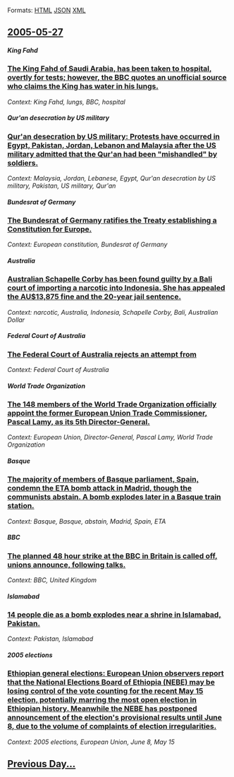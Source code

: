 
Formats: [HTML](2005/05/27/index.html)  [JSON](2005/05/27/index.json)  [XML](2005/05/27/index.xml)  

## [2005-05-27](/news/2005/05/27/index.md)

##### King Fahd
### [ The King Fahd of Saudi Arabia, has been taken to hospital, overtly for tests; however, the BBC quotes an unofficial source who claims the King has water in his lungs. ](/news/2005/05/27/the-king-fahd-of-saudi-arabia-has-been-taken-to-hospital-overtly-for-tests-however-the-bbc-quotes-an-unofficial-source-who-claims-the-k.md)
_Context: King Fahd, lungs, BBC, hospital_

##### Qur'an desecration by US military
### [ Qur'an desecration by US military: Protests have occurred in Egypt, Pakistan, Jordan, Lebanon and Malaysia after the US military admitted that the Qur'an had been "mishandled" by soldiers. ](/news/2005/05/27/qur-an-desecration-by-us-military-protests-have-occurred-in-egypt-pakistan-jordan-lebanon-and-malaysia-after-the-us-military-admitted-t.md)
_Context: Malaysia, Jordan, Lebanese, Egypt, Qur'an desecration by US military, Pakistan, US military, Qur'an_

##### Bundesrat of Germany
### [ The Bundesrat of Germany ratifies the Treaty establishing a Constitution for Europe. ](/news/2005/05/27/the-bundesrat-of-germany-ratifies-the-treaty-establishing-a-constitution-for-europe.md)
_Context: European constitution, Bundesrat of Germany_

##### Australia
### [ Australian Schapelle Corby has been found guilty by a Bali court of importing a narcotic into Indonesia. She has appealed the AU$13,875 fine and the 20-year jail sentence. ](/news/2005/05/27/australian-schapelle-corby-has-been-found-guilty-by-a-bali-court-of-importing-a-narcotic-into-indonesia-she-has-appealed-the-au-13-875-fin.md)
_Context: narcotic, Australia, Indonesia, Schapelle Corby, Bali, Australian Dollar_

##### Federal Court of Australia
### [ The Federal Court of Australia rejects an attempt from ](/news/2005/05/27/the-federal-court-of-australia-rejects-an-attempt-from.md)
_Context: Federal Court of Australia_

##### World Trade Organization
### [ The 148 members of the World Trade Organization officially appoint the former European Union Trade Commissioner, Pascal Lamy, as its 5th Director-General. ](/news/2005/05/27/the-148-members-of-the-world-trade-organization-officially-appoint-the-former-european-union-trade-commissioner-pascal-lamy-as-its-5th-di.md)
_Context: European Union, Director-General, Pascal Lamy, World Trade Organization_

##### Basque
### [ The majority of members of Basque parliament, Spain, condemn the ETA bomb attack in Madrid, though the communists abstain. A bomb explodes later in a Basque train station. ](/news/2005/05/27/the-majority-of-members-of-basque-parliament-spain-condemn-the-eta-bomb-attack-in-madrid-though-the-communists-abstain-a-bomb-explodes.md)
_Context: Basque, Basque, abstain, Madrid, Spain, ETA_

##### BBC
### [ The planned 48 hour strike at the BBC in Britain is called off, unions announce, following talks. ](/news/2005/05/27/the-planned-48-hour-strike-at-the-bbc-in-britain-is-called-off-unions-announce-following-talks.md)
_Context: BBC, United Kingdom_

##### Islamabad
### [ 14 people die as a bomb explodes near a shrine in Islamabad, Pakistan. ](/news/2005/05/27/14-people-die-as-a-bomb-explodes-near-a-shrine-in-islamabad-pakistan.md)
_Context: Pakistan, Islamabad_

##### 2005 elections
### [ Ethiopian general elections: European Union observers report that the National Elections Board of Ethiopia (NEBE) may be losing control of the vote counting for the recent May 15 election, potentially marring the most open election in Ethiopian history. Meanwhile the NEBE has postponed announcement of the election's provisional results until June 8, due to the volume of complaints of election irregularities. ](/news/2005/05/27/ethiopian-general-elections-european-union-observers-report-that-the-national-elections-board-of-ethiopia-nebe-may-be-losing-control-of.md)
_Context: 2005 elections, European Union, June 8, May 15_

## [Previous Day...](/news/2005/05/26/index.md)

